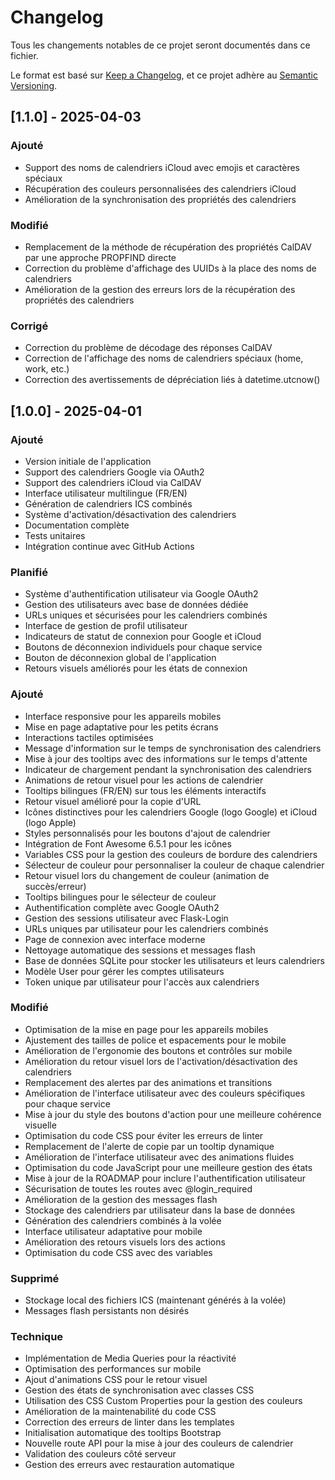 # Changelog

Tous les changements notables de ce projet seront documentés dans ce fichier.

Le format est basé sur [Keep a Changelog](https://keepachangelog.com/fr/1.0.0/),
et ce projet adhère au [Semantic Versioning](https://semver.org/spec/v2.0.0.html).

## [1.1.0] - 2025-04-03

### Ajouté
- Support des noms de calendriers iCloud avec emojis et caractères spéciaux
- Récupération des couleurs personnalisées des calendriers iCloud
- Amélioration de la synchronisation des propriétés des calendriers

### Modifié
- Remplacement de la méthode de récupération des propriétés CalDAV par une approche PROPFIND directe
- Correction du problème d'affichage des UUIDs à la place des noms de calendriers
- Amélioration de la gestion des erreurs lors de la récupération des propriétés des calendriers

### Corrigé
- Correction du problème de décodage des réponses CalDAV
- Correction de l'affichage des noms de calendriers spéciaux (home, work, etc.)
- Correction des avertissements de dépréciation liés à datetime.utcnow()

## [1.0.0] - 2025-04-01

### Ajouté
- Version initiale de l'application
- Support des calendriers Google via OAuth2
- Support des calendriers iCloud via CalDAV
- Interface utilisateur multilingue (FR/EN)
- Génération de calendriers ICS combinés
- Système d'activation/désactivation des calendriers
- Documentation complète
- Tests unitaires
- Intégration continue avec GitHub Actions

### Planifié
- Système d'authentification utilisateur via Google OAuth2
- Gestion des utilisateurs avec base de données dédiée
- URLs uniques et sécurisées pour les calendriers combinés
- Interface de gestion de profil utilisateur
- Indicateurs de statut de connexion pour Google et iCloud
- Boutons de déconnexion individuels pour chaque service
- Bouton de déconnexion global de l'application
- Retours visuels améliorés pour les états de connexion

### Ajouté
- Interface responsive pour les appareils mobiles
- Mise en page adaptative pour les petits écrans
- Interactions tactiles optimisées
- Message d'information sur le temps de synchronisation des calendriers
- Mise à jour des tooltips avec des informations sur le temps d'attente
- Indicateur de chargement pendant la synchronisation des calendriers
- Animations de retour visuel pour les actions de calendrier
- Tooltips bilingues (FR/EN) sur tous les éléments interactifs
- Retour visuel amélioré pour la copie d'URL
- Icônes distinctives pour les calendriers Google (logo Google) et iCloud (logo Apple)
- Styles personnalisés pour les boutons d'ajout de calendrier
- Intégration de Font Awesome 6.5.1 pour les icônes
- Variables CSS pour la gestion des couleurs de bordure des calendriers
- Sélecteur de couleur pour personnaliser la couleur de chaque calendrier
- Retour visuel lors du changement de couleur (animation de succès/erreur)
- Tooltips bilingues pour le sélecteur de couleur
- Authentification complète avec Google OAuth2
- Gestion des sessions utilisateur avec Flask-Login
- URLs uniques par utilisateur pour les calendriers combinés
- Page de connexion avec interface moderne
- Nettoyage automatique des sessions et messages flash
- Base de données SQLite pour stocker les utilisateurs et leurs calendriers
- Modèle User pour gérer les comptes utilisateurs
- Token unique par utilisateur pour l'accès aux calendriers

### Modifié
- Optimisation de la mise en page pour les appareils mobiles
- Ajustement des tailles de police et espacements pour le mobile
- Amélioration de l'ergonomie des boutons et contrôles sur mobile
- Amélioration du retour visuel lors de l'activation/désactivation des calendriers
- Remplacement des alertes par des animations et transitions
- Amélioration de l'interface utilisateur avec des couleurs spécifiques pour chaque service
- Mise à jour du style des boutons d'action pour une meilleure cohérence visuelle
- Optimisation du code CSS pour éviter les erreurs de linter
- Remplacement de l'alerte de copie par un tooltip dynamique
- Amélioration de l'interface utilisateur avec des animations fluides
- Optimisation du code JavaScript pour une meilleure gestion des états
- Mise à jour de la ROADMAP pour inclure l'authentification utilisateur
- Sécurisation de toutes les routes avec @login_required
- Amélioration de la gestion des messages flash
- Stockage des calendriers par utilisateur dans la base de données
- Génération des calendriers combinés à la volée
- Interface utilisateur adaptative pour mobile
- Amélioration des retours visuels lors des actions
- Optimisation du code CSS avec des variables

### Supprimé
- Stockage local des fichiers ICS (maintenant générés à la volée)
- Messages flash persistants non désirés

### Technique
- Implémentation de Media Queries pour la réactivité
- Optimisation des performances sur mobile
- Ajout d'animations CSS pour le retour visuel
- Gestion des états de synchronisation avec classes CSS
- Utilisation des CSS Custom Properties pour la gestion des couleurs
- Amélioration de la maintenabilité du code CSS
- Correction des erreurs de linter dans les templates
- Initialisation automatique des tooltips Bootstrap
- Nouvelle route API pour la mise à jour des couleurs de calendrier
- Validation des couleurs côté serveur
- Gestion des erreurs avec restauration automatique 